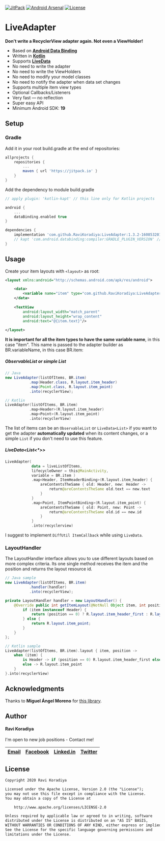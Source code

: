 [![JitPack](https://jitpack.io/v/RaviKoradiya/LiveAdapter.svg)](https://jitpack.io/#RaviKoradiya/LiveAdapter) 
[![Android Arsenal](https://img.shields.io/badge/Android%20Arsenal-LiveAdapter-blue.svg?style=flat)](https://android-arsenal.com/details/1/8210)
[![License](https://img.shields.io/badge/License-Apache%202.0-red.svg)](https://opensource.org/licenses/Apache-2.0)



# LiveAdapter

**Don't write a RecyclerView adapter again. Not even a ViewHolder!**

* Based on [**Android Data Binding**](https://developer.android.com/topic/libraries/data-binding/index.html)
* Written in [**Kotlin**](http://kotlinlang.org)
* Supports [**LiveData**](https://developer.android.com/topic/libraries/architecture/livedata)
* No need to write the adapter
* No need to write the ViewHolders
* No need to modify your model classes
* No need to notify the adapter when data set changes
* Supports multiple item view types
* Optional Callbacks/Listeners
* Very fast — no reflection
* Super easy API
* Minimum Android SDK: **19**


## Setup

### Gradle

Add it in your root build.gradle at the end of repositories:

```gradle
allprojects {
	repositories {
		...
		maven { url 'https://jitpack.io' }
	}
}
```

Add the dependency to module build.gradle

```gradle
// apply plugin: 'kotlin-kapt' // this line only for Kotlin projects

android {
    ...
    dataBinding.enabled true 
}

dependencies {
    implementation 'com.github.RaviKoradiya:LiveAdapter:1.3.2-1608532016'
    // kapt 'com.android.databinding:compiler:GRADLE_PLUGIN_VERSION' // this line only for Kotlin projects
}
```


## Usage

Create your item layouts with `<layout>` as root:

```xml
<layout xmlns:android="http://schemas.android.com/apk/res/android">

    <data>
        <variable name="item" type="com.github.RaviKoradiya:LiveAdapter.item.Header"/>
    </data>
    
    <TextView
        android:layout_width="match_parent"
        android:layout_height="wrap_content"
        android:text="@{item.text}"/>
        
</layout>
```

**It is important for all the item types to have the same variable name**, in this case "item". 
This name is passed to the adapter builder as BR.variableName, in this case BR.item:

##### ObservableList or simple List

```java
// Java
new LiveAdapter(listOfItems, BR.item)
           .map(Header.class, R.layout.item_header)
           .map(Point.class, R.layout.item_point)
           .into(recyclerView);
```
```kotlin     
// Kotlin
LiveAdapter(listOfItems, BR.item)
           .map<Header>(R.layout.item_header)
           .map<Point>(R.layout.item_point)
           .into(recyclerView)
```

The list of items can be an `ObservableList` or `LiveData<List>` if you want to get the adapter **automatically updated** when its content changes, or a simple `List` if you don't need to use this feature.

##### LiveData<List<*>>

```kotlin
LiveAdapter(
            data = liveListOfItems,
            lifecycleOwner = this@MainActivity,
            variable = BR.item )
            .map<Header, ItemHeaderBinding>(R.layout.item_header) {
                areContentsTheSame { old: Header, new: Header ->
                    return@areContentsTheSame old.text == new.text
                }
            }
            .map<Point, ItemPointBinding>(R.layout.item_point) {
                areContentsTheSame { old: Point, new: Point ->
                    return@areContentsTheSame old.id == new.id
                }
            }
            .into(recyclerview)
```

I suggest to implement `DiffUtil ItemCallback` while using `LiveData`.


### LayoutHandler

The LayoutHandler interface allows you to use different layouts based on more complex criteria. Its one single method receives the item and the position and returns the layout resource id.

```java
// Java sample
new LiveAdapter(listOfItems, BR.item)
           .handler(handler)
           .into(recyclerView);

private LayoutHandler handler = new LayoutHandler() {
    @Override public int getItemLayout(@NotNull Object item, int position) {
        if (item instanceof Header) {
            return (position == 0) ? R.layout.item_header_first : R.layout.item_header;
        } else {
            return R.layout.item_point;
        }
    }
};
```
```kotlin
// Kotlin sample
LiveAdapter(listOfItems, BR.item).layout { item, position ->
    when (item) {
        is Header -> if (position == 0) R.layout.item_header_first else R.layout.item_header
        else -> R.layout.item_point 
    }
}.into(recyclerView)
```


## Acknowledgments

Thanks to **Miguel Ángel Moreno** for [this library](https://github.com/nitrico/LastAdapter).


## Author

#### Ravi Koradiya

I'm open to new job positions - Contact me!

|[Email](mailto:koradiyaravi@gmail.com)|[Facebook](https://www.facebook.com/ravikoradiya)|[Linked.in](https://www.linkedin.com/in/ravikoradiya)|[Twitter](https://twitter.com/Ravi_Koradiya/)
|---|---|---|---|


## License

```txt
Copyright 2020 Ravi Koradiya

Licensed under the Apache License, Version 2.0 (the "License");
you may not use this file except in compliance with the License.
You may obtain a copy of the License at

    http://www.apache.org/licenses/LICENSE-2.0

Unless required by applicable law or agreed to in writing, software
distributed under the License is distributed on an "AS IS" BASIS,
WITHOUT WARRANTIES OR CONDITIONS OF ANY KIND, either express or implied.
See the License for the specific language governing permissions and
limitations under the License.
```
